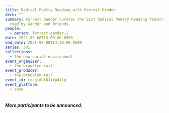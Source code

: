 ```yaml
---
title: Radical Poetry Reading with Forrest Gander
deck: ""
summary: Forrest Gander curates the 51st Radical Poetry Reading featuring poetry
  read by Gander and friends.
people:
  - person: forrest-gander-1
date: 2021-09-08T13:00:00-0500
end_date: 2021-09-08T14:30:00-0500
series: 381
collections:
  - the-new-social-environment
event_organizer:
  - the-brooklyn-rail
event_producer:
  - the-brooklyn-rail
event_id: recgidUt8JiYp4x1q
event_platform:
  - zoom
---
```

##### **More participants to be announced.**